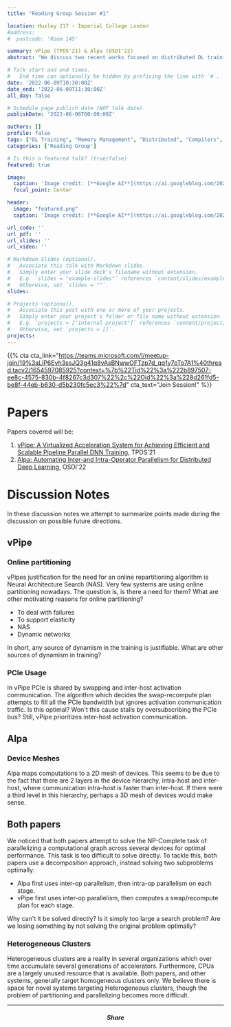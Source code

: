 ```yaml
---
title: "Reading Group Session #1"

location: Huxley 217 - Imperial College London
#address:
#  postcode: 'Room 145'

summary: vPipe (TPDS'21) & Alpa (OSDI'22)
abstract: "We discuss two recent works focused on distributed DL training. vPipe is a virtualized memory manager for pipeline parallel training. Alpa is a runtime capable of autoparallelization of large deep networks."

# Talk start and end times.
#   End time can optionally be hidden by prefixing the line with `#`.
date: '2022-06-09T10:30:00Z'
date_end: '2022-06-09T11:30:00Z'
all_day: false

# Schedule page publish date (NOT talk date).
publishDate: '2022-06-06T00:00:00Z'

authors: []
profile: false
tags: ["DL Training", "Memory Management", "Distributed", "Compilers", "Auto-parallelization"]
categories: ['Reading Group']

# Is this a featured talk? (true/false)
featured: true

image:
  caption: 'Image credit: [**Google AI**](https://ai.googleblog.com/2022/05/alpa-automated-model-parallel-deep.html)'
  focal_point: Center

header:
  image: "featured.png"
  caption: 'Image credit: [**Google AI**](https://ai.googleblog.com/2022/05/alpa-automated-model-parallel-deep.html)'

url_code: ''
url_pdf: ''
url_slides: ''
url_video: ''

# Markdown Slides (optional).
#   Associate this talk with Markdown slides.
#   Simply enter your slide deck's filename without extension.
#   E.g. `slides = "example-slides"` references `content/slides/example-slides.md`.
#   Otherwise, set `slides = ""`.
slides:

# Projects (optional).
#   Associate this post with one or more of your projects.
#   Simply enter your project's folder or file name without extension.
#   E.g. `projects = ["internal-project"]` references `content/project/deep-learning/index.md`.
#   Otherwise, set `projects = []`.
projects:
---
```

{{% cta cta_link="https://teams.microsoft.com/l/meetup-join/19%3aLiP6Evh3ssJQ3g41q8vAsBNwwOFTzp7d_qq1y7oTo7A1%40thread.tacv2/1654597085925?context=%7b%22Tid%22%3a%222b897507-ee8c-4575-830b-4f8267c3d307%22%2c%22Oid%22%3a%228d261fd5-be8f-44eb-b630-d5b230fc5ec3%22%7d" cta_text="Join Session!" %}}

# Papers
Papers covered will be: 
1. [vPipe: A Virtualized Acceleration System for Achieving Efficient and Scalable Pipeline Parallel DNN Training](https://ieeexplore.ieee.org/iel7/71/9497774/09472938.pdf), TPDS'21
2. [Alpa: Automating Inter-and Intra-Operator Parallelism for Distributed Deep Learning](https://arxiv.org/pdf/2201.12023), OSDI'22


# Discussion Notes

In these discussion notes we attempt to summarize points made during the discussion on possible future directions.

## vPipe

### Online partitioning

vPipes justification for the need for an online repartitioning algorithm is Neural Architecture Search (NAS).
Very few systems are using online partitioning nowadays. The question is, is there a need for them?
What are other motivating reasons for online partitioning?
- To deal with failures
- To support elasticity
- NAS 
- Dynamic networks

In short, any source of dynamism in the training is justifiable.
What are other sources of dynamism in training?

### PCIe Usage

In vPipe PCIe is shared by swapping and inter-host activation communication.
The algorithm which decides the swap-recompute plan attempts to fill all the PCIe bandwidth but ignores activation communication traffic.
Is this optimal? Won't this cause stalls by oversubscribing the PCIe bus?
Still, vPipe prioritizes inter-host activation communication.


## Alpa

### Device Meshes

Alpa maps computations to a 2D mesh of devices. This seems to be due to the fact
that there are 2 layers in the device hierarchy, intra-host and inter-host,
where communication intra-host is faster than inter-host.
If there were a third level in this hierarchy, perhaps a 3D mesh of devices would make sense.

## Both papers

We noticed that both papers attempt to solve the NP-Complete task of parallelizing
a computational graph across several devices for optimal performance.
This task is too difficult to solve directly.
To tackle this, both papers use a decomposition approach, instead solving two subproblems optimally:
- Alpa first uses inter-op parallelism, then intra-op parallelism on each stage.
- vPipe first uses inter-op parallelism, then computes a swap/recompute plan for each stage.

Why can't it be solved directly? Is it simply too large a search problem?
Are we losing something by not solving the original problem optimally?

### Heterogeneous Clusters

Heterogeneous clusters are a reality in several organizations which over time accumulate several generations of accelerators.
Furthermore, CPUs are a largely unused resource that is available.
Both papers, and other systems, generally target homogeneous clusters only.
We believe there is space for novel systems targeting Heterogeneous clusters, though the problem of partitioning and parallelizing becomes more difficult.

---

<h5 style="text-align: center;">Share</h5>

